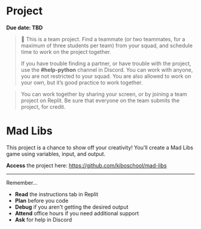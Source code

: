 # Project

**Due date: TBD**

> 👥 This is a team project. Find a teammate (or two teammates, for a maximum of three students per team) from your squad, and schedule time to work on the project together.
>
> If you have trouble finding a partner, or have trouble with the project, use the **#help-python** channel in Discord. You can work with anyone, you are not restricted to your squad. You are also allowed to work on your own, but it’s good practice to work together.

> You can work together by sharing your screen, or by joining a team project on
> Replit. Be sure that everyone on the team submits the project, for credit.

# Mad Libs

This project is a chance to show off your creativity! You'll create a Mad Libs game using variables, input, and output.

**Access** the project here: https://github.com/kiboschool/mad-libs

---

Remember...

- **Read** the instructions tab in Replit
- **Plan** before you code
- **Debug** if you aren't getting the desired output
- **Attend** office hours if you need additional support
- **Ask** for help in Discord
